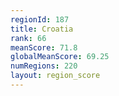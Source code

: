```yaml
---
regionId: 187
title: Croatia
rank: 66
meanScore: 71.8
globalMeanScore: 69.25
numRegions: 220
layout: region_score
---
```

